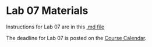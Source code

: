 # Lab 07 Materials

Instructions for Lab 07 are in this [.md file](https://github.com/THOMASELOVE/431-2020/blob/master/labs/lab07/lab07.md)

The deadline for Lab 07 is posted on the [Course Calendar](https://thomaselove.github.io/431/calendar.html).

